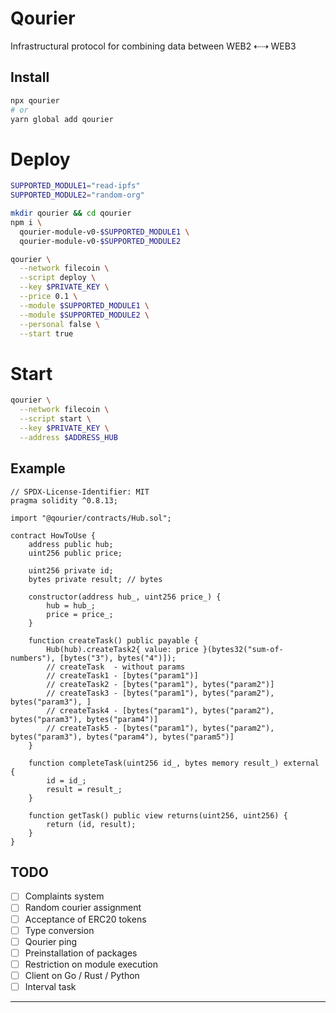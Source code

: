 # Qourier

Infrastructural protocol for combining data between WEB2 ⇠⇢ WEB3

## Install

```bash
npx qourier
# or
yarn global add qourier
```

# Deploy

```bash
SUPPORTED_MODULE1="read-ipfs"
SUPPORTED_MODULE2="random-org"

mkdir qourier && cd qourier
npm i \
  qourier-module-v0-$SUPPORTED_MODULE1 \
  qourier-module-v0-$SUPPORTED_MODULE2

qourier \
  --network filecoin \
  --script deploy \
  --key $PRIVATE_KEY \
  --price 0.1 \
  --module $SUPPORTED_MODULE1 \
  --module $SUPPORTED_MODULE2 \
  --personal false \
  --start true
```

# Start

```bash
qourier \
  --network filecoin \
  --script start \
  --key $PRIVATE_KEY \
  --address $ADDRESS_HUB
```

## Example

```solidity
// SPDX-License-Identifier: MIT
pragma solidity ^0.8.13;

import "@qourier/contracts/Hub.sol";

contract HowToUse {
    address public hub;
    uint256 public price;

    uint256 private id;
    bytes private result; // bytes

    constructor(address hub_, uint256 price_) {
        hub = hub_;
        price = price_;
    }

    function createTask() public payable {
        Hub(hub).createTask2{ value: price }(bytes32("sum-of-numbers"), [bytes("3"), bytes("4")]);
        // createTask  - without params
        // createTask1 - [bytes("param1")]
        // createTask2 - [bytes("param1"), bytes("param2")]
        // createTask3 - [bytes("param1"), bytes("param2"), bytes("param3"), ]
        // createTask4 - [bytes("param1"), bytes("param2"), bytes("param3"), bytes("param4")]
        // createTask5 - [bytes("param1"), bytes("param2"), bytes("param3"), bytes("param4"), bytes("param5")]
    }

    function completeTask(uint256 id_, bytes memory result_) external {
        id = id_;
        result = result_;
    }

    function getTask() public view returns(uint256, uint256) {
        return (id, result);
    }
}
```

## TODO

- [ ] Complaints system
- [ ] Random courier assignment
- [ ] Acceptance of ERC20 tokens
- [ ] Type conversion
- [ ] Qourier ping
- [ ] Preinstallation of packages
- [ ] Restriction on module execution
- [ ] Client on Go / Rust / Python
- [ ] Interval task

---
